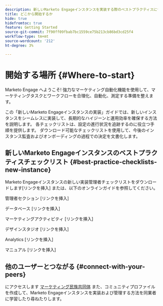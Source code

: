 ```yaml
---
description: 新しいMarketo Engageインスタンスを実装する際のベストプラクティスについて説明します。 実行されたを追跡すると、Marketo Engageを最大限に活用し、インスタンスを設定して、長期的な衛生状態と効率性を確保できます。 新しいインスタンスに移動する新しい管理者は、これらのガイドを使用して焦点を当て、整理しておきます。
title: どこから開始するか
hide: true
hidefromtoc: true
feature: Getting Started
source-git-commit: 7f90ff09fbab7bc1559ce75b213cb86bd3cd25f4
workflow-type: tm+mt
source-wordcount: '212'
ht-degree: 3%

---
```


# 開始する場所 {#Where-to-start}

Marketo Engage へようこそ! 強力なマーケティング自動化機能を使用して、マーケティングタスクとワークフローを合理化、自動化、測定する準備を整えます。

この「新しいMarketo Engageインスタンスの実装」ガイドでは、新しいインスタンスをシームレスに実装して、長期的なハイジーンと運用効率を確保する方法を説明します。 各チェックリストは、設定の進行状況を追跡するのに役立つ手順を提供します。 ダウンロード可能なチェックリストを使用して、今後のインスタンス監査およびオンボーディングの過程での決定を文書化します。

## 新しいMarketo Engageインスタンスのベストプラクティスチェックリスト {#best-practice-checklists-new-instance}

Marketo Engageインスタンスの新しい実装管理者チェックリストをダウンロードします[リンクを挿入] または、以下のオンラインガイドを参照してください。

管理者セクション [リンクを挿入]

データベース [リンクを挿入]

マーケティングアクティビティ [リンクを挿入]

デザインスタジオ [リンクを挿入]

Analytics [リンクを挿入]

マニュアル [リンクを挿入]

## 他のユーザーとつながる {#connect-with-your-peers}

にアクセスします [マーケティング民族共同体](https://nation.marketo.com/) また、コミュニティプロファイルを作成して、Marketo Engageインスタンスを実装および管理する方法を同業者に学習したり尋ねたりします。
